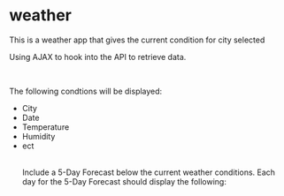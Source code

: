 # weather

<p>
This is a weather app that gives the current condition for city selected

Using AJAX to hook into the API to retrieve data.
</p>

</br>


<p>The following condtions will be displayed:</>

<ul>
<li>City</li>
<li>Date</li>
<li>Temperature</li>
<li>Humidity</li>
<li>ect</li>

</br>
<p>



Include a 5-Day Forecast below the current weather conditions. Each day for the 5-Day Forecast should display the following:
</p>


